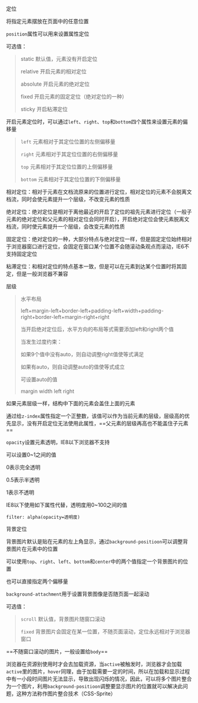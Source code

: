 定位

将指定元素摆放在页面中的任意位置

`position`属性可以用来设置属性定位

可选值：

> static			  默认值，元素没有开启定位
>
> relative		  开启元素的相对定位
>
> absolute		开启元素的绝对定位
>
> fixed			  开启元素的固定定位（绝对定位的一种）
>
> sticky			 开启粘滞定位

开启元素定位时，可以通过`left`、`right`、`top`和`bottom`四个属性来设置元素的偏移量

> `left`				   元素相对于其定位位置的左侧偏移量
>
> `right`				 元素相对于其定位位置的右侧偏移量
>
> `top`					元素相对于其定位位置的上侧偏移量
>
> `bottom`				元素相对于其定位位置的下侧偏移量

相对定位：相对于元素在文档流原来的位置进行定位，相对定位的元素不会脱离文档流，同时会使元素提升一个层级，不改变元素的性质

绝对定位：绝对定位是相对于离他最近的开启了定位的祖先元素进行定位（一般子元素的绝对定位和父元素的相对定位会同时开启），开启绝对定位会使元素脱离文档流，同时使元素提升一个层级，会改变元素的性质

固定定位：绝对定位的一种，大部分特点与绝对定位一样，但是固定定位始终相对于浏览器窗口进行定位，会固定在窗口某个位置不会随滚动条观点而滚动，IE6不支持固定定位

粘滞定位：和相对定位的特点基本一致，但是可以在元素到达某个位置时将其固定，但是一般浏览器不兼容

层级

> 水平布局
>
> left+margin-left+border-left+padding-left+width+padding-right+border-left+margin-right+right
>
> 当开启绝对定位后，水平方向的布局等式需要添加left和right两个值
>
> 当发生过度约束：
>
> 如果9个值中没有auto，则自动调整right值使等式满足
>
> 如果有auto，则自动调整auto的值使等式成立
>
> 可设置auto的值
>
> margin width left right

如果元素层级一样，结构中下面的元素会盖住上面的元素

通过给`z-index`属性指定一个正整数，该值可以作为当前元素的层级，层级高的优先显示，没有开启定位无法使用此属性，==父元素的层级再高也不能盖住子元素==

`opacity`设置元素透明，IE8以下浏览器不支持

可以设置0~1之间的值

0表示完全透明

0.5表示半透明

1表示不透明

IE8以下使用如下属性代替，透明度用0~100之间的值

`filter: alpha(opacity=透明度)`

背景定位

背景图片默认是贴在元素的左上角显示，通过`background-positioon`可以调整背景图片在元素中的位置

可以使用`top`、`right`、`left`、`bottom`和`center`中的两个值指定一个背景图片的位置

也可以直接指定两个偏移量

`background-attachment`用于设置背景图像是否随页面一起滚动

可选值：

>`scroll`			默认值，背景图片随窗口滚动
>
>`fixed`			 背景图片会固定在某一位置，不随页面滚动，定位永远相对于浏览器窗口

==不随窗口滚动的图片，一般设置给`body`==

浏览器在资源别使用时才会去加载资源，当`active`被触发时，浏览器才会加载`active`里的图片，`hover`同理，由于加载需要一定的时间，所以在加载和显示过程中有一小段时间图片无法显示，导致出现闪烁的情况，因此，可以将多个图片整合为一个图片，利用`background-positioon`调整要显示图片的位置就可以解决此问题，这种方法称作图片整合技术（CSS-Sprite）